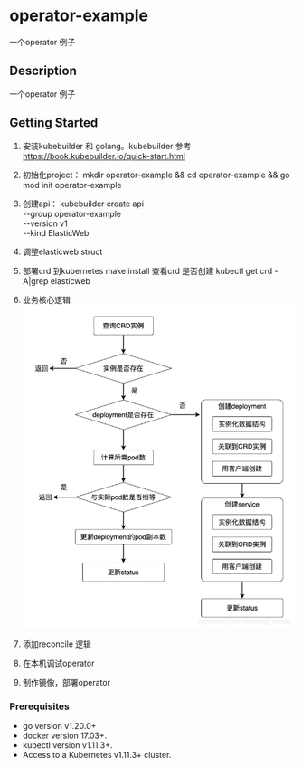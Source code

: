 # operator-example
一个operator 例子

## Description
一个operator 例子

## Getting Started
1. 安装kubebuilder 和 golang。kubebuilder 
    参考 https://book.kubebuilder.io/quick-start.html
2. 初始化project：
    mkdir operator-example && cd operator-example && go mod init operator-example
3. 创建api：
    kubebuilder create api \
    --group operator-example \
    --version v1 \
    --kind ElasticWeb
4. 调整elasticweb struct
5. 部署crd 到kubernetes
        make install
    查看crd 是否创建
        kubectl get crd -A|grep elasticweb
6. 业务核心逻辑
    ![Alt text](image.png)
    
7. 添加reconcile 逻辑
8. 在本机调试operator
9. 制作镜像，部署operator

### Prerequisites
- go version v1.20.0+
- docker version 17.03+.
- kubectl version v1.11.3+.
- Access to a Kubernetes v1.11.3+ cluster.